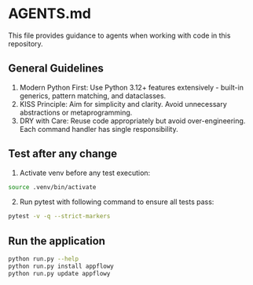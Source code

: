 # AGENTS.md

This file provides guidance to agents when working with code in this repository.

## General Guidelines

1. Modern Python First: Use Python 3.12+ features extensively - built-in generics, pattern matching, and dataclasses.
2. KISS Principle: Aim for simplicity and clarity. Avoid unnecessary abstractions or metaprogramming.
3. DRY with Care: Reuse code appropriately but avoid over-engineering. Each command handler has single responsibility.

## Test after any change

1. Activate venv before any test execution:

```bash
source .venv/bin/activate
```

2. Run pytest with following command to ensure all tests pass:

```bash
pytest -v -q --strict-markers
```

## Run the application

```bash
python run.py --help
python run.py install appflowy
python run.py update appflowy
```

